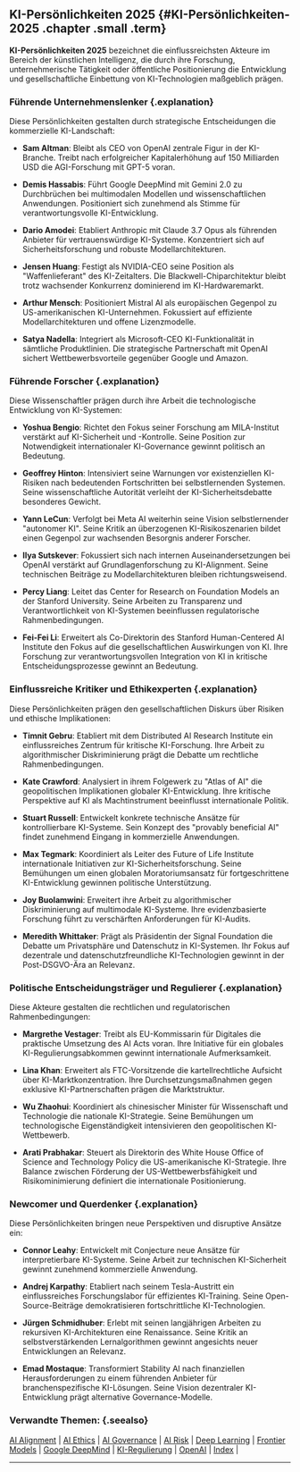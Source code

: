 ## KI-Persönlichkeiten 2025 {#KI-Persönlichkeiten-2025 .chapter .small .term}

**KI-Persönlichkeiten 2025** bezeichnet die einflussreichsten Akteure im Bereich der künstlichen Intelligenz, die durch ihre Forschung, unternehmerische Tätigkeit oder öffentliche Positionierung die Entwicklung und gesellschaftliche Einbettung von KI-Technologien maßgeblich prägen.

### Führende Unternehmenslenker {.explanation}

Diese Persönlichkeiten gestalten durch strategische Entscheidungen die kommerzielle KI-Landschaft:

- **Sam Altman**: Bleibt als CEO von OpenAI zentrale Figur in der KI-Branche. Treibt nach erfolgreicher Kapitalerhöhung auf 150 Milliarden USD die AGI-Forschung mit GPT-5 voran.

- **Demis Hassabis**: Führt Google DeepMind mit Gemini 2.0 zu Durchbrüchen bei multimodalen Modellen und wissenschaftlichen Anwendungen. Positioniert sich zunehmend als Stimme für verantwortungsvolle KI-Entwicklung.

- **Dario Amodei**: Etabliert Anthropic mit Claude 3.7 Opus als führenden Anbieter für vertrauenswürdige KI-Systeme. Konzentriert sich auf Sicherheitsforschung und robuste Modellarchitekturen.

- **Jensen Huang**: Festigt als NVIDIA-CEO seine Position als "Waffenlieferant" des KI-Zeitalters. Die Blackwell-Chiparchitektur bleibt trotz wachsender Konkurrenz dominierend im KI-Hardwaremarkt.

- **Arthur Mensch**: Positioniert Mistral AI als europäischen Gegenpol zu US-amerikanischen KI-Unternehmen. Fokussiert auf effiziente Modellarchitekturen und offene Lizenzmodelle.

- **Satya Nadella**: Integriert als Microsoft-CEO KI-Funktionalität in sämtliche Produktlinien. Die strategische Partnerschaft mit OpenAI sichert Wettbewerbsvorteile gegenüber Google und Amazon.

### Führende Forscher {.explanation}

Diese Wissenschaftler prägen durch ihre Arbeit die technologische Entwicklung von KI-Systemen:

- **Yoshua Bengio**: Richtet den Fokus seiner Forschung am MILA-Institut verstärkt auf KI-Sicherheit und -Kontrolle. Seine Position zur Notwendigkeit internationaler KI-Governance gewinnt politisch an Bedeutung.

- **Geoffrey Hinton**: Intensiviert seine Warnungen vor existenziellen KI-Risiken nach bedeutenden Fortschritten bei selbstlernenden Systemen. Seine wissenschaftliche Autorität verleiht der KI-Sicherheitsdebatte besonderes Gewicht.

- **Yann LeCun**: Verfolgt bei Meta AI weiterhin seine Vision selbstlernender "autonomer KI". Seine Kritik an überzogenen KI-Risikoszenarien bildet einen Gegenpol zur wachsenden Besorgnis anderer Forscher.

- **Ilya Sutskever**: Fokussiert sich nach internen Auseinandersetzungen bei OpenAI verstärkt auf Grundlagenforschung zu KI-Alignment. Seine technischen Beiträge zu Modellarchitekturen bleiben richtungsweisend.

- **Percy Liang**: Leitet das Center for Research on Foundation Models an der Stanford University. Seine Arbeiten zu Transparenz und Verantwortlichkeit von KI-Systemen beeinflussen regulatorische Rahmenbedingungen.

- **Fei-Fei Li**: Erweitert als Co-Direktorin des Stanford Human-Centered AI Institute den Fokus auf die gesellschaftlichen Auswirkungen von KI. Ihre Forschung zur verantwortungsvollen Integration von KI in kritische Entscheidungsprozesse gewinnt an Bedeutung.

### Einflussreiche Kritiker und Ethikexperten {.explanation}

Diese Persönlichkeiten prägen den gesellschaftlichen Diskurs über Risiken und ethische Implikationen:

- **Timnit Gebru**: Etabliert mit dem Distributed AI Research Institute ein einflussreiches Zentrum für kritische KI-Forschung. Ihre Arbeit zu algorithmischer Diskriminierung prägt die Debatte um rechtliche Rahmenbedingungen.

- **Kate Crawford**: Analysiert in ihrem Folgewerk zu "Atlas of AI" die geopolitischen Implikationen globaler KI-Entwicklung. Ihre kritische Perspektive auf KI als Machtinstrument beeinflusst internationale Politik.

- **Stuart Russell**: Entwickelt konkrete technische Ansätze für kontrollierbare KI-Systeme. Sein Konzept des "provably beneficial AI" findet zunehmend Eingang in kommerzielle Anwendungen.

- **Max Tegmark**: Koordiniert als Leiter des Future of Life Institute internationale Initiativen zur KI-Sicherheitsforschung. Seine Bemühungen um einen globalen Moratoriumsansatz für fortgeschrittene KI-Entwicklung gewinnen politische Unterstützung.

- **Joy Buolamwini**: Erweitert ihre Arbeit zu algorithmischer Diskriminierung auf multimodale KI-Systeme. Ihre evidenzbasierte Forschung führt zu verschärften Anforderungen für KI-Audits.

- **Meredith Whittaker**: Prägt als Präsidentin der Signal Foundation die Debatte um Privatsphäre und Datenschutz in KI-Systemen. Ihr Fokus auf dezentrale und datenschutzfreundliche KI-Technologien gewinnt in der Post-DSGVO-Ära an Relevanz.

### Politische Entscheidungsträger und Regulierer {.explanation}

Diese Akteure gestalten die rechtlichen und regulatorischen Rahmenbedingungen:

- **Margrethe Vestager**: Treibt als EU-Kommissarin für Digitales die praktische Umsetzung des AI Acts voran. Ihre Initiative für ein globales KI-Regulierungsabkommen gewinnt internationale Aufmerksamkeit.

- **Lina Khan**: Erweitert als FTC-Vorsitzende die kartellrechtliche Aufsicht über KI-Marktkonzentration. Ihre Durchsetzungsmaßnahmen gegen exklusive KI-Partnerschaften prägen die Marktstruktur.

- **Wu Zhaohui**: Koordiniert als chinesischer Minister für Wissenschaft und Technologie die nationale KI-Strategie. Seine Bemühungen um technologische Eigenständigkeit intensivieren den geopolitischen KI-Wettbewerb.

- **Arati Prabhakar**: Steuert als Direktorin des White House Office of Science and Technology Policy die US-amerikanische KI-Strategie. Ihre Balance zwischen Förderung der US-Wettbewerbsfähigkeit und Risikominimierung definiert die internationale Positionierung.

### Newcomer und Querdenker {.explanation}

Diese Persönlichkeiten bringen neue Perspektiven und disruptive Ansätze ein:

- **Connor Leahy**: Entwickelt mit Conjecture neue Ansätze für interpretierbare KI-Systeme. Seine Arbeit zur technischen KI-Sicherheit gewinnt zunehmend kommerzielle Anwendung.

- **Andrej Karpathy**: Etabliert nach seinem Tesla-Austritt ein einflussreiches Forschungslabor für effizientes KI-Training. Seine Open-Source-Beiträge demokratisieren fortschrittliche KI-Technologien.

- **Jürgen Schmidhuber**: Erlebt mit seinen langjährigen Arbeiten zu rekursiven KI-Architekturen eine Renaissance. Seine Kritik an selbstverstärkenden Lernalgorithmen gewinnt angesichts neuer Entwicklungen an Relevanz.

- **Emad Mostaque**: Transformiert Stability AI nach finanziellen Herausforderungen zu einem führenden Anbieter für branchenspezifische KI-Lösungen. Seine Vision dezentraler KI-Entwicklung prägt alternative Governance-Modelle.

### Verwandte Themen: {.seealso}

[AI Alignment](#AI-Alignment) |
[AI Ethics](#AI-Ethics) |
[AI Governance](#AI-Governance) |
[AI Risk](#AI-Risk) |
[Deep Learning](#Deep-Learning) |
[Frontier Models](#Frontier-Models) |
[Google DeepMind](#Google-DeepMind) |
[KI-Regulierung](#KI-Regulierung) |
[OpenAI](#OpenAI) |
[Index](#Index) |

----


